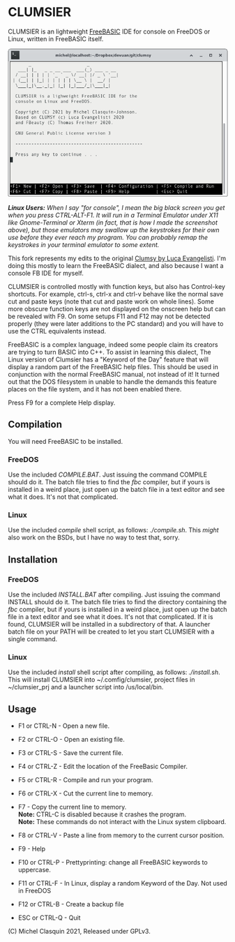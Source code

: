 # CLUMSIER

CLUMSIER is an lightweight [FreeBASIC](www.freebasic.net) IDE for console on FreeDOS or Linux, written in FreeBASIC itself.

![clumsier IDE](./clumsier.png)

***Linux Users:** When I say "for console", I mean the big black screen you get when you press CTRL-ALT-F1. It will run in a Terminal Emulator under X11 like Gnome-Terminal or Xterm (in fact, that is how I made the screenshot above), but those emulators may swallow up the keystrokes for their own use before they ever reach my program. You can probably remap the keystrokes in your terminal emulator to some extent.*

This fork represents my edits to the original [Clumsy by Luca Evangelisti](https://github.com/lucaevangelisti/clumsy). I'm doing this mostly to learn the FreeBASIC dialect, and also because I want a console FB IDE for myself.

CLUMSIER is controlled mostly with function keys, but also has Control-key shortcuts. For example, ctrl-s, ctrl-x and ctrl-v behave like the normal save cut and paste keys (note that cut and paste work on whole lines). Some more obscure function keys are not displayed on the onscreen help but can be revealed with F9. On some setups F11 and F12 may not be detected properly (they were later additions to the PC standard) and you will have to use the CTRL equivalents instead.

FreeBASIC is a complex language, indeed some people claim its creators are trying to turn BASIC into C++. To assist in learning this dialect, The Linux version of Clumsier has a "Keyword of the Day" feature that will display a random part of the FreeBASIC help files. This should be used in conjunction with the normal FreeBASIC manual, not instead of it! It turned out that the DOS filesystem in unable to handle the demands this feature places on the file system, and it has not been enabled there.

Press F9 for a complete Help display.

## Compilation

You will need FreeBASIC to be installed.

### FreeDOS

Use the included *COMPILE.BAT*. Just issuing the command COMPILE should do it. The batch file tries to find the *fbc* compiler, but if yours is installed in a weird place, just open up the batch file in a text editor and see what it does. It's not that complicated.

### Linux

Use the included *compile* shell script, as follows: *./compile.sh*. This *might* also work on the BSDs, but I have no way to test that, sorry.

## Installation

### FreeDOS

Use the included *INSTALL.BAT* after compiling. Just issuing the command INSTALL should do it. The batch file tries to find the directory containing the *fbc* compiler, but if yours is installed in a weird place, just open up the batch file in a text editor and see what it does. It's not that complicated. If it is found, CLUMSIER will be installed in a subdirectory of that. A launcher batch file on your PATH will be created to let you start CLUMSIER with a single command.

### Linux

Use the included *install* shell script after compiling, as follows: *./install.sh*. This will install CLUMSIER into ~/.comfig/clumsier, project files in ~/clumsier_prj and a launcher script into /us/local/bin.

## Usage

+ F1 or CTRL-N - Open a new file.
+ F2 or CTRL-O - Open an existing file.
+ F3 or CTRL-S - Save the current file.
+ F4 or CTRL-Z - Edit the location of the FreeBasic Compiler.
+ F5 or CTRL-R - Compile and run your program.

+ F6 or CTRL-X - Cut the current line to memory.  
+ F7           - Copy the current line to memory.  
**Note:** CTRL-C is disabled because it crashes the program.  
**Note:** These commands do not interact with the Linux system clipboard.
+ F8 or CTRL-V - Paste a line from memory to the current cursor position.
+ F9           - Help
+ F10 or CTRL-P - Prettyprinting: change all FreeBASIC keywords to uppercase.
+ F11 or CTRL-F - In Linux, display a random Keyword of the Day. Not used in FreeDOS
+ F12 or CTRL-B - Create a backup file
+ ESC or CTRL-Q - Quit


(C) Michel Clasquin 2021, Released under GPLv3.

